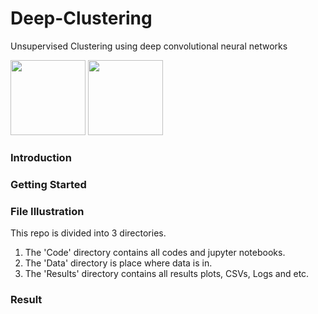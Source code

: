 # Deep-Clustering
Unsupervised Clustering using deep convolutional neural networks

<div float="left">
  <img src="https://www.tensorflow.org/images/tf_logo_transp.png" height="120" >
  <img src="https://s3.amazonaws.com/keras.io/img/keras-logo-2018-large-1200.png" height="120">
</div>
<div float="right">

</div>

### Introduction

### Getting Started

### File Illustration
This repo is divided into 3 directories. 
 1. The 'Code' directory contains all codes and jupyter notebooks.
 2. The 'Data' directory is place where data is in.
 3. The 'Results' directory contains all results plots, CSVs, Logs and etc.


### Result
